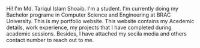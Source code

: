 Hi!
I'm Md. Tariqul Islam Shoaib. I'm a student. I'm currently doing my Bachelor programe in Computer Science and Engineering at BRAC University. This is my portfolio website. This website contains my Acedemic details, work experience, my projects that I have completed during academic sessions. Besides, I have attached my socila media and others contact number to reach out to me.  
